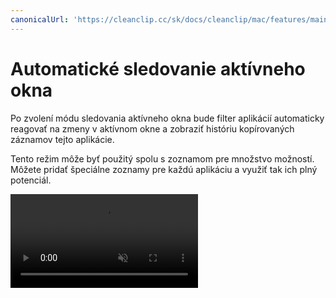```yaml
---
canonicalUrl: 'https://cleanclip.cc/sk/docs/cleanclip/mac/features/main-window-follow-frontmost-app'
---
```


# Automatické sledovanie aktívneho okna

Po zvolení módu sledovania aktívneho okna bude filter aplikácií automaticky reagovať na zmeny v aktívnom okne a zobraziť históriu kopírovaných záznamov tejto aplikácie.

Tento režim môže byť použitý spolu s zoznamom pre množstvo možností. Môžete pridať špeciálne zoznamy pre každú aplikáciu a využiť tak ich plný potenciál.

<video autoplay muted loop>
    <source src="/videos/followfrontmost_1080.mp4" type="video/mp4">
    <iframe src="/videos/followfrontmost_1080.mp4" scrolling="no" border="0" frameborder="0" allow="autoplay; encrypted-media" allowfullscreen></iframe>
</video>